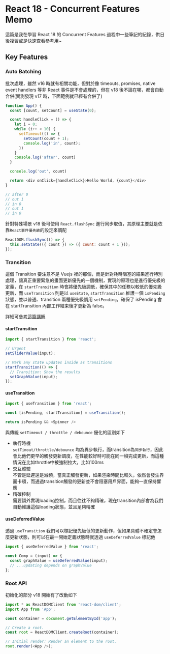 # React 18 - Concurrent Features Memo

這篇是我在學習 React 18 的 Concurrent Features 過程中一些筆記的紀錄，供日後複習或是快速查看參考用~


## Key Features

### Auto Batching
批次處理，雖然 v16 時就有相關功能，但對於像 timeouts, promises, native event handlers 等非 React 事件是不會處理的，但在 v18 後不論在哪，都會自動合併(實測發現 v17 時，下面範例就已經有合併了)

```js
function App() {
  const [count, setCount] = useState(0);

  const handleClick = () => {
    let i = 0;
    while (i++ < 10) {
      setTimeout(() => {
        setCount(count + 1);
        console.log('in', count);
      })
    }
    console.log('after', count)
  }

  console.log('out', count)

  return <div onClick={handleClick}>Hello World, {count}</div>
}

// after 0
// out 1
// in 0
// out 1
// in 0
```

針對特殊場景 v18 後可使用 `React.flushSync` 進行同步取值，其原理主要就是依靠`React事件優先級`的設定來調配

```js
ReactDOM.flushSync(() => {
  this.setState(({ count }) => ({ count: count + 1 }));
});
```


### Transition
這個 Transition 要注意不是 Vuejs 裡的那個，而是針對耗時阻塞的結果進行特別處理，讓真正重要緊急的畫面更新優先的一個機制，實現的原理也是進行優先級的定義，在 `startTransition` 時會將優先級調低，確保其中的任務以較低的優先級更新，而 `useTransition` 則是以 `useState`, `startTransition` 維護一個 `isPending` 狀態，並以普通、transition 兩種優先級調用 `setPending`，確保了 isPending 會在 startTransition 內部工作結束後才更新為 false。

詳細可[參考這篇講解](https://juejin.cn/post/7095185674151821348#heading-6)

#### startTransition
```js
import { startTransition } from 'react';

// Urgent
setSliderValue(input);

// Mark any state updates inside as transitions
startTransition(() => {
  // Transition: Show the results
  setGraphValue(input);
});
```

#### useTransition
```js
import { useTransition } from 'react';

const [isPending, startTransition] = useTransition();

return isPending && <Spinner />
```

與傳統 `setTimeout / throttle / debounce` 優化的區別如下

- 執行時機  
  `setTimout/throttle/debounce` 均為異步執行，而transition為`同步執行`，因此會比他們更早的觸發更新調度，在性能較好時可能在同一幀完成更新，而這種情況在比如throttle中被強制拉大，比如100ms
- 交互體驗  
  不管是延遲還是減頻，當真正觸發更新，如果渲染時間比較久，依然會發生界面卡頓，而通過transition觸發的更新並不會阻塞用戶界面，能夠一直保持響應
- 精確控制  
  需要額外實現loading控制，而且往往不夠精確，現在transition內部會為我們自動維護這個loading狀態，並且足夠精確

#### useDeferredValue
透過 `useTransition` 我們可以標記優先級低的更新動作，但如果具體不確定會怎麼更新狀態，則可以在最一開始定義狀態時就透過 `useDeferredValue` 標記他

```js
import { useDeferredValue } from 'react';

const Comp = (input) => {
  const graphValue = useDeferredValue(input);
  // ...updating depends on graphValue
};
```


### Root API
初始化的部分 v18 開始有了改動如下

```js
import * as ReactDOMClient from 'react-dom/client';
import App from 'App';

const container = document.getElementById('app');

// Create a root.
const root = ReactDOMClient.createRoot(container);

// Initial render: Render an element to the root.
root.render(<App />);
```
